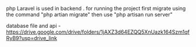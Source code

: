 php Laravel  is used in backend .
for running the project first migrate using the command "php artian migrate"
then use "php artisan run server"

database file and api -
https://drive.google.com/drive/folders/1jAXZ3d64EZQQ5XnUazk164Szm1qfRyB9?usp=drive_link

